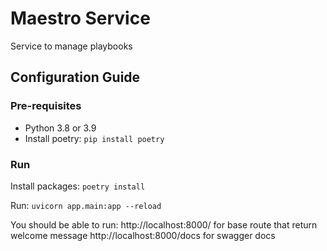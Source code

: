 # Maestro Service
Service to manage playbooks

## Configuration Guide

### Pre-requisites
- Python 3.8 or 3.9
- Install poetry: `pip install poetry`

### Run
Install packages:
`poetry install`

Run:
`uvicorn app.main:app --reload`

You should be able to run: 
http://localhost:8000/ for base route that return welcome message
http://localhost:8000/docs for swagger docs
